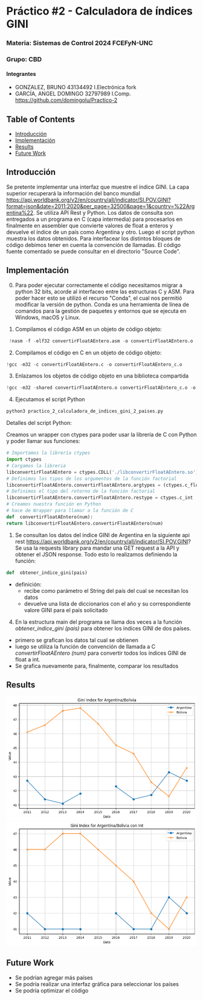# Práctico #2 - Calculadora de índices GINI
### Materia:  Sistemas de Control 2024 FCEFyN-UNC
### Grupo: CBD
#### Integrantes
* GONZALEZ, BRUNO		43134492	I.Electrónica	fork  
* GARCÍA, ANGEL DOMINGO		32797989	I.Comp.		https://github.com/domingolu/Practico-2

## Table of Contents
- [Introducción](#introducción)
- [Implementación](#implementación)
- [Results](#results)
- [Future Work](#future-work)

<a name="introducción"></a>
## Introducción
Se pretente implementar una interfaz que muestre el índice GINI. La capa superior recuperará la información del banco mundial https://api.worldbank.org/v2/en/country/all/indicator/SI.POV.GINI?format=json&date=2011:2020&per_page=32500&page=1&country=%22Argentina%22. Se utiliza API Rest y Python. Los datos de consulta son entregados a un programa en C (capa intermedia) para procesarlos en finalmente en assembler que convierte valores de float a enteros y devuelve el índice de un país como Argentina y otro. Luego el script python muestra los datos obtenidos. Para interfacear los distintos bloques de código debimos tener en cuenta la convención de llamadas.
El código fuente comentado se puede consultar en el directorio "Source Code".

<a name="implementación"></a>
## Implementación

0. Para poder ejecutar correctamente el código necesitamos migrar a python 32 bits, acorde al interfaceo entre las estructuras C y ASM. Para poder hacer esto se utilizó el recurso "Conda", el cual nos permitió modificar la versión de python.
Conda es una herramienta de línea de comandos para la gestión de paquetes y entornos que se ejecuta en Windows, macOS y Linux.
   
1. Compilamos el código ASM en un objeto de código objeto:
```python
 !nasm -f -elf32 convertirFloatAEntero.asm -o convertirFloatAEntero.o  
```

2. Compilamos el código en C en un objeto de código objeto:
```python
!gcc -m32 -c convertirFloatAEntero.c -o convertirFloatAEntero_c.o
```

3. Enlazamos los objetos de código objeto en una biblioteca compartida
```python
!gcc -m32 -shared convertirFloatAEntero.o convertirFloatAEntero_c.o -o libconvertirFloatAEntero.so
```

4. Ejecutamos el script Python
```python
python3 practico_2_calculadora_de_indices_gini_2_paises.py
```
Detalles del script Python:

Creamos un wrapper con ctypes para poder usar la librería de C con Python y poder llamar sus funciones:
```python
# Importamos la librería ctypes
import ctypes
# Cargamos la libreria
libconvertirFloatAEntero = ctypes.CDLL('./libconvertirFloatAEntero.so')
# Definimos los tipos de los argumentos de la función factorial
libconvertirFloatAEntero.convertirFloatAEntero.argtypes = (ctypes.c_float,)
# Definimos el tipo del retorno de la función factorial
libconvertirFloatAEntero.convertirFloatAEntero.restype = ctypes.c_int
# Creamos nuestra función en Python
# hace de Wrapper para llamar a la función de C
def  convertirFloatAEntero(num):
return libconvertirFloatAEntero.convertirFloatAEntero(num)
```

1. Se consultan los datos del índice GINI de Argentina en la siguiente api rest https://api.worldbank.org/v2/en/country/all/indicator/SI.POV.GINI? Se usa la requests library para mandar una GET request a la API y obtener el JSON response. Todo esto lo realizamos definiendo la función:

```python
def  obtener_indice_gini(pais)
```
- definición:
	- recibe como parámetro el String del país del cual se necesitan los datos
	- devuelve una lista de diccionarios con el año y su correspondiente valore GINI para el país solicitado
4.  En la estructura main del programa se llama dos veces a la función *obtener_indice_gini (pais)* para obtener los indices GINI de dos países.
- primero se grafican los datos tal cual se obtienen
- luego se utiliza la función de convención de llamada a C *convertirFloatAEntero (num)* para convertir todos los índices GINI de float a int. 
- Se grafica nuevamente para, finalmente, comparar los resultados

<a name="Results"></a>
## Results

![Ejemplo de gráfico para los países Argentina y Bolivia](graphs.png)
![Ejemplo de gráfico para los países Argentina y Bolivia con valores Int](graphs_int.png)

<a name="future-work"></a>
## Future Work
- Se podrían agregar más países
- Se podría realizar una interfaz gráfica para seleccionar los países
- Se podría optimizar el código

